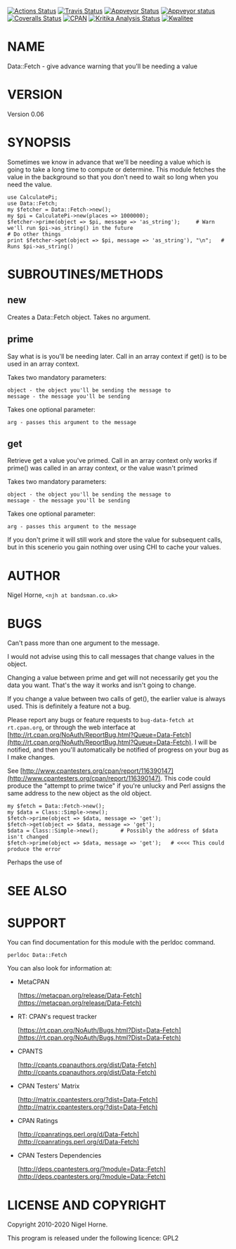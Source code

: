 [![Actions Status](https://github.com/nigelhorne/Data-Fetch/workflows/.github/workflows/all.yml/badge.svg)](https://github.com/nigelhorne/Data-Fetch/actions)
[![Travis Status](https://travis-ci.org/nigelhorne/Data-Fetch.svg?branch=master)](https://travis-ci.org/nigelhorne/Data-Fetch)
[![Appveyor Status](https://ci.appveyor.com/api/projects/status/1t1yhvagx00c2qi8?svg=true)](https://ci.appveyor.com/project/nigelhorne/cgi-info)
[![Appveyor status](https://ci.appveyor.com/api/projects/status/uexrsduxn2yk58on/branch/master?svg=true)](https://ci.appveyor.com/project/nigelhorne/data-fetch/branch/master)
[![Coveralls Status](https://coveralls.io/repos/github/nigelhorne/Data-Fetch/badge.svg?branch=master)](https://coveralls.io/github/nigelhorne/Data-Fetch?branch=master)
[![CPAN](https://img.shields.io/cpan/v/Data-Fetch.svg)](http://search.cpan.org/~nhorne/Data-Fetch/)
[![Kritika Analysis Status](https://kritika.io/users/nigelhorne/repos/5642353356298438/heads/master/status.svg)](https://kritika.io/users/nigelhorne/repos/5642353356298438/heads/master/)
[![Kwalitee](https://cpants.cpanauthors.org/dist/Data-Fetch.png)](http://cpants.cpanauthors.org/dist/Data-Fetch)

# NAME

Data::Fetch - give advance warning that you'll be needing a value

# VERSION

Version 0.06

# SYNOPSIS

Sometimes we know in advance that we'll be needing a value which is going to take a long time to compute or determine.
This module fetches the value in the background so that you don't need to wait so long when you need the value.

    use CalculatePi;
    use Data::Fetch;
    my $fetcher = Data::Fetch->new();
    my $pi = CalculatePi->new(places => 1000000);
    $fetcher->prime(object => $pi, message => 'as_string');     # Warn we'll run $pi->as_string() in the future
    # Do other things
    print $fetcher->get(object => $pi, message => 'as_string'), "\n";   # Runs $pi->as_string()

# SUBROUTINES/METHODS

## new

Creates a Data::Fetch object.  Takes no argument.

## prime

Say what is is you'll be needing later.
Call in an array context if get() is to be used in an array context.

Takes two mandatory parameters:

    object - the object you'll be sending the message to
    message - the message you'll be sending

Takes one optional parameter:

    arg - passes this argument to the message

## get

Retrieve get a value you've primed.
Call in an array context only works if prime() was called in an array context, or the value wasn't primed

Takes two mandatory parameters:

    object - the object you'll be sending the message to
    message - the message you'll be sending

Takes one optional parameter:

    arg - passes this argument to the message

If you don't prime it will still work and store the value for subsequent calls,
but in this scenerio you gain nothing over using CHI to cache your values.

# AUTHOR

Nigel Horne, `<njh at bandsman.co.uk>`

# BUGS

Can't pass more than one argument to the message.

I would not advise using this to call messages that change values in the object.

Changing a value between prime and get will not necessarily get you the data you want. That's the way it works
and isn't going to change.

If you change a value between two calls of get(), the earlier value is always used.  This is definitely a feature
not a bug.

Please report any bugs or feature requests to `bug-data-fetch at rt.cpan.org`,
or through the web interface at
[http://rt.cpan.org/NoAuth/ReportBug.html?Queue=Data-Fetch](http://rt.cpan.org/NoAuth/ReportBug.html?Queue=Data-Fetch).
I will be notified, and then you'll
automatically be notified of progress on your bug as I make changes.

See [http://www.cpantesters.org/cpan/report/116390147](http://www.cpantesters.org/cpan/report/116390147).
This code could produce the "attempt to prime twice" if you're unlucky and Perl assigns the
same address to the new object as the old object.

    my $fetch = Data::Fetch->new();
    my $data = Class::Simple->new();
    $fetch->prime(object => $data, message => 'get');
    $fetch->get(object => $data, message => 'get');
    $data = Class::Simple->new();       # Possibly the address of $data isn't changed
    $fetch->prime(object => $data, message => 'get');   # <<<< This could produce the error

Perhaps the use of

# SEE ALSO

# SUPPORT

You can find documentation for this module with the perldoc command.

    perldoc Data::Fetch

You can also look for information at:

- MetaCPAN

    [https://metacpan.org/release/Data-Fetch](https://metacpan.org/release/Data-Fetch)

- RT: CPAN's request tracker

    [https://rt.cpan.org/NoAuth/Bugs.html?Dist=Data-Fetch](https://rt.cpan.org/NoAuth/Bugs.html?Dist=Data-Fetch)

- CPANTS

    [http://cpants.cpanauthors.org/dist/Data-Fetch](http://cpants.cpanauthors.org/dist/Data-Fetch)

- CPAN Testers' Matrix

    [http://matrix.cpantesters.org/?dist=Data-Fetch](http://matrix.cpantesters.org/?dist=Data-Fetch)

- CPAN Ratings

    [http://cpanratings.perl.org/d/Data-Fetch](http://cpanratings.perl.org/d/Data-Fetch)

- CPAN Testers Dependencies

    [http://deps.cpantesters.org/?module=Data::Fetch](http://deps.cpantesters.org/?module=Data::Fetch)

# LICENSE AND COPYRIGHT

Copyright 2010-2020 Nigel Horne.

This program is released under the following licence: GPL2
